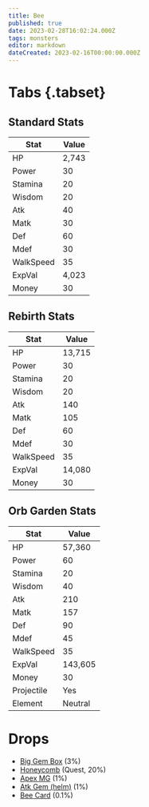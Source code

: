 ```yaml
---
title: Bee
published: true
date: 2023-02-28T16:02:24.000Z
tags: monsters
editor: markdown
dateCreated: 2023-02-16T00:00:00.000Z
---
```


# Tabs {.tabset}

## Standard Stats

|Stat|Value|
|-|-|
|HP|2,743|
|Power|30|
|Stamina|20|
|Wisdom|20|
|Atk|40|
|Matk|30|
|Def|60|
|Mdef|30|
|WalkSpeed|35|
|ExpVal|4,023|
|Money|30|
## Rebirth Stats

|Stat|Value|
|-|-|
|HP|13,715|
|Power|30|
|Stamina|20|
|Wisdom|20|
|Atk|140|
|Matk|105|
|Def|60|
|Mdef|30|
|WalkSpeed|35|
|ExpVal|14,080|
|Money|30|
## Orb Garden Stats

|Stat|Value|
|-|-|
|HP|57,360|
|Power|60|
|Stamina|20|
|Wisdom|40|
|Atk|210|
|Matk|157|
|Def|90|
|Mdef|45|
|WalkSpeed|35|
|ExpVal|143,605|
|Money|30|
|Projectile|Yes|
|Element|Neutral|

# Drops
 * [Big Gem Box](/items/big-gem-box) (3%)
 * [Honeycomb](/items/honeycomb) (Quest, 20%)
 * [Apex MG](/items/apex-mg) (1%)
 * [Atk Gem (helm)](/items/atk-gem-helm) (1%)
 * [Bee Card](/items/bee-card) (0.1%)
